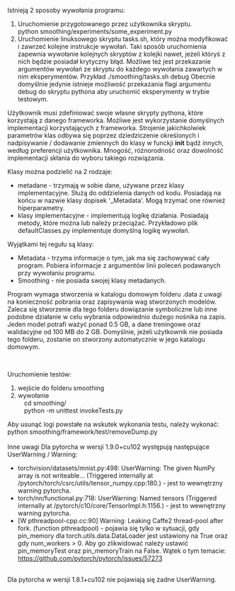 
Istnieją 2 sposoby wywołania programu:
1. Uruchomienie przygotowanego przez użytkownika skryptu. <br>
    python smoothing/experiments/some_experiment.py
2. Uruchomienie linuksowego skryptu tasks.sh, który można modyfikować i zawrzeć kolejne instrukcje wywołań. Taki sposób uruchomienia zapewnia wywołanie kolejnych skryptów z kolejki nawet, jeżeli któryś z nich będzie posiadał krytyczny błąd.
Możliwe też jest przekazanie argumentów wywołań ze skryptu do każdego wywołania zawartych w nim eksperymentów. Przykład
    ./smoothing/tasks.sh debug
Obecnie domyślnie jedynie istnieje możliwość przekazania flagi argumentu debug do skryptu pythona aby uruchomić eksperymenty w trybie testowym.

Użytkownik musi zdefiniować swoje własne skrypty pythona, które korzystają z danego frameworka. Możliwe jest wykorzystanie domyślnych implementacji korzystających z frameworka. 
Strojenie jakichkolwiek parametrów klas odbywa się poprzez dziedziczenie określonych i nadpisywanie / dodawanie zmiennych do klasy w funckji __init__ bądź innych, według preferencji użytkownika. Mnogość, różnorodność oraz dowolność implementacji skłania do wyboru takiego rozwiązania.

Klasy można podzielić na 2 rodzaje:
* metadane - trzymają w sobie dane, używane przez klasy implementacyjne. Służą do oddzielenia danych od kodu. Posiadają na końcu w nazwie klasy dopisek '_Metadata'. Mogą trzymać one również hiperparametry.
* klasy implementacyjne - implementują logikę działania. Posiadają metody, które można lub należy przeciążać. Przykładowo plik defaultClasses.py implementuje domyślną logikę wywołań.

Wyjątkami tej regułu są klasy:
* Metadata - trzyma informacje o tym, jak ma się zachowywać cały program. Pobiera informacje z argumentów linii poleceń podawanych przy wywołaniu programu.
* Smoothing - nie posiada swojej klasy metadanych.


Program wymaga stworzenia w katalogu domowym folderu .data z uwagi na konieczność pobrania oraz zapisywania wag stworzonych modelów.
Zaleca się stworzenie dla tego folderu dowiązanie symboliczne lub inne podobne działanie w celu wybrania odpowiednio dużego nośnika na zapis.
Jeden model potrafi ważyć ponad 0.5 GB, a dane treningowe oraz walidacyjne od 100 MB do 2 GB.
Domyślnie, jeżeli użytkownik nie posiada tego folderu, zostanie on stworzony automatycznie w jego katalogu domowym.

<br>

Uruchomienie testów:
1. wejście do folderu smoothing <br>
2. wywołanie <br>
    &emsp;cd smoothing/ <br>
    &emsp;python -m unittest invokeTests.py

Aby usunąć logi powstałe na wskutek wykonania testu, należy wykonać: python smoothing/framework/test/removeDump.py
<br>
<br>
Inne uwagi
Dla pytorcha w wersji 1.9.0+cu102 występują następujące UserWarning / Warning:
+ torchvision/datasets/mnist.py:498: UserWarning: The given NumPy array is not writeable... (Triggered internally at  /pytorch/torch/csrc/utils/tensor_numpy.cpp:180.) - jest to wewnętrzny warning pytorcha.
+ torch/nn/functional.py:718: UserWarning: Named tensors (Triggered internally at  /pytorch/c10/core/TensorImpl.h:1156.) - jest to wewnętrzny warning pytorcha.
+ [W pthreadpool-cpp.cc:90] Warning: Leaking Caffe2 thread-pool after fork. (function pthreadpool) - pojawia się tylko w sytuacji, gdy pin_memory dla torch.utils.data.DataLoader jest ustawiony na True oraz gdy num_workers > 0. Aby go zlikwidować należy ustawić pin_memoryTest oraz pin_memoryTrain na False. Wątek o tym temacie: https://github.com/pytorch/pytorch/issues/57273

<br>
Dla pytorcha w wersji 1.8.1+cu102 nie pojawiają się żadne UserWarning.